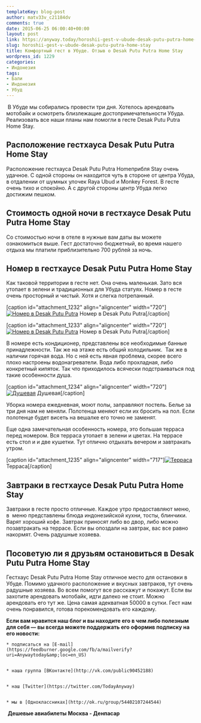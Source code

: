 ```yaml
---
templateKey: blog-post
author: matv33v_c21184dv
comments: true
date: 2015-06-25 06:00:40+00:00
layout: post
link: https://anyway.today/horoshii-gest-v-ubude-desak-putu-putra-home-stay/
slug: horoshii-gest-v-ubude-desak-putu-putra-home-stay
title: Комфортный гест в Убуде. Отзыв о Desak Putu Putra Home Stay
wordpress_id: 1229
categories:
- Индонезия
tags:
- Бали
- Индонезия
- Убуд
---
```


 В Убуде мы собирались провести три дня. Хотелось арендовать мотобайк и осмотреть близлежащие достопримечательности Убуда. Реализовать все наши планы нам помогли в гесте Desak Putu Putra Home Stay.


<!-- more -->


## Расположение гестхауса Desak Putu Putra Home Stay




Расположение гестхауса Desak Putu Putra Homeприбля Stay очень удачное. С одной стороны он находится чуть в стороне от центра Убуда, в отдалении от шумных улочек Raya Ubud и Monkey Forest. В гесте очень тихо и спокойно. А с другой стороны центр Убуда легко достижим пешком.





## Стоимость одной ночи в гестхаусе Desak Putu Putra Home Stay


Со стоимостью ночи в отеле в нужные вам даты вы можете ознакомиться выше. Гест достаточно бюджетный, во время нашего отдыха мы платили приблизительно 700 рублей за ночь.



## Номер в гестхаусе Desak Putu Putra Home Stay



Как таковой территории в гесте нет. Она очень маленькая. Зато вся утопает в зелени и традиционных для Убуда статуях. Номер в гесте очень просторный и чистый. Хотя и слегка потрепанный.


[caption id="attachment_1232" align="aligncenter" width="720"][![Номер в Desak Putu Putra](http://anyway.today/wp-content/uploads/2015/06/IMG_8419.jpg)](http://anyway.today/wp-content/uploads/2015/06/IMG_8419.jpg) Номер в Desak Putu Putra[/caption]

[caption id="attachment_1233" align="aligncenter" width="720"][![Номер в Desak Putu Putra](http://anyway.today/wp-content/uploads/2015/06/MG_8417.jpg)](http://anyway.today/wp-content/uploads/2015/06/MG_8417.jpg) Номер в Desak Putu Putra[/caption]


В номере есть кондиционер, представлены все необходимые банные принадлежности. Так же на этаже есть общий холодильник.  Так же в наличии горячая вода. Но с ней есть явная проблема, скорее всего плохо настроены водонагреватели. Вода либо прохладная, либо конкретный кипяток. Так что приходилось всячески подстраиваться под такие особенности душа.


[caption id="attachment_1234" align="aligncenter" width="720"][![Душевая](http://anyway.today/wp-content/uploads/2015/06/MG_8424.jpg)](http://anyway.today/wp-content/uploads/2015/06/MG_8424.jpg) Душевая[/caption]


Уборка номера ежедневная, моют полы, заправляют постель. Белье за три дня нам не меняли. Полотенца меняют если их бросить на пол. Если полотенце будет висеть на вешалке его точно не заменят.

Еще одна замечательная особенность номера, это большая терраса перед номером. Вся терраса утопает в зелени и цветах. На террасе есть стол и и две кушетки. Тут отлично отдыхать вечером и завтракать утром.


[caption id="attachment_1235" align="aligncenter" width="717"][![Терраса](http://anyway.today/wp-content/uploads/2015/06/MG_8421.jpg)](http://anyway.today/wp-content/uploads/2015/06/MG_8421.jpg) Терраса[/caption]


## Завтраки в гестхаусе Desak Putu Putra Home Stay



Завтраки в гесте просто отличные. Каждое утро предоставляют меню, в  меню представлены блюда индонезийской кухни, тосты, блинчики. Варят хороший кофе. Завтрак приносят либо во двор, либо можно позавтракать на террасе. Если вы опоздали на завтрак, вас все равно накормят. Очень радушные хозяева.



## Посоветую ли я друзьям остановиться в Desak Putu Putra Home Stay



Гестхаус Desak Putu Putra Home Stay отличное место для остановки в Убуде. Помимо удачного расположение и вкусных завтраков, тут очень радушные хозяева. Во всем помогут все расскажут и покажут. Если вы захотите арендовать мотобайк, идти далеко не стоит. Можно арендовать его тут же. Цена самая адекватная 50000 в сутки. Гест нам очень понравился, готова порекомендовать его каждому.

**Если вам нравится наш блог и вы находите его в чем либо полезным для себя — вы всегда можете поддержать его оформив подписку на его новости:**





	
    * подписаться на [E-mail](https://feedburner.google.com/fb/a/mailverify?uri=Anywaytoday&amp;loc=en_US)

	
    * наша группа [ВКонтакте](http://vk.com/public90452188)

	
    * наш [Twitter](https://twitter.com/TodayAnyway)

	
    * мы в [Одноклассниках](http://ok.ru/group/54402107244544)




 **Дешевые авиабилеты Москва - Денпасар**
